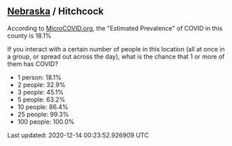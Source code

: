 
## [Nebraska](/united-states/nebraska) / Hitchcock

According to [MicroCOVID.org](http://microcovid.org),
the "Estimated Prevalence" of COVID in this county is 18.1%

If you interact with a certain number of people in this location
(all at once in a group, or spread out across the day), what is the chance that
1 or more of them has COVID?

- 1 person: 18.1%
- 2 people: 32.9%
- 3 people: 45.1%
- 5 people: 63.2%
- 10 people: 86.4%
- 25 people: 99.3%
- 100 people: 100.0%

Last updated: 2020-12-14 00:23:52.926909 UTC
